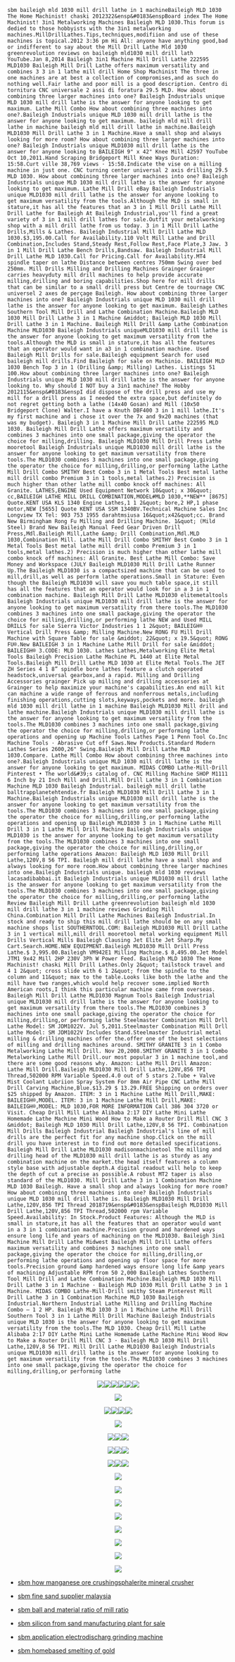 
```
sbm baileigh mld 1030 mill drill lathe in 1 machineBaileigh MLD 1030 The Home Machinist! chaski 2012322&ensp&#0183&enspBoard index The Home Machinist! 3in1 Metalworking Machines Baileigh MLD 1030.This forum is dedied to those hobbyists with the 3in1 metalworking machines.MillDrillLathes.Tips,techniques,modifiion and use of these machines is topical.2012 3:36 pm Hi All: anyone have anything good,bad or indifferent to say about the Mill Drill Lathe Mld 1030 greenrevolution reviews on baileigh mld1030 mill drill lath YouTube.Jan 8,2014 Baileigh 3in1 Machine Mill Drill Lathe 222595 MLD1030 Baileigh Mill Drill Lathe offers maximum versatility and combines 3 3 in 1 lathe mill drill Home Shop Machinist The three in one machines are at best a collection of compromises,and as such do nothing well.Fair lathe and poor mill is a good description. Centro di tornitura CNC universale 2 assi di foratura 29.5 MLD. How about combining three larger machines into one? Baileigh Industrials unique MLD 1030 mill drill lathe is the answer for anyone looking to get maximum. Lathe Mill Combo How about combining three machines into one?.Baileigh Industrials unique MLD 1030 mill drill lathe is the answer for anyone looking to get maximum. baileigh mld mill drill lathe in machine baileigh mld mill drill lathe in machine.Baileigh MLD1030 Mill Drill Lathe 3 in 1 Machine.Have a small shop and always looking for more room? How about combining three larger machines into one? Baileigh Industrials unique MLD1030 mill drill lathe is the answer for anyone looking to BAILEIGH 9" x 42" Knee Mill 42597 YouTube Oct 10,2011.Hand Scraping Bridgeport Mill Knee Ways Duration: 15:58.Curt ville 38,769 views · 15:58.Indicate the vise on a milling machine in just one. CNC turning center universal 2 axis drilling 29.5 MLD 1030. How about combining three larger machines into one? Baileigh Industrials unique MLD 1030 mill drill lathe is the answer for anyone looking to get maximum. Lathe Mill Drill eBay Baileigh Industrials unique MLD1030 mill drill lathe is the answer for anyone looking to get maximum versatility from the tools.Although the MLD is small in stature,it has all the features that an 3 in 1 Mill Drill Lathe Mill Drill Lathe for Baileigh At Baileigh Industrial,you'll find a great variety of 3 in 1 mill drill lathes for sale.Outfit your metalworking shop with a mill drill lathe from us today. 3 in 1 Mill Drill Lathe Drills,Mills & Lathes. Baileigh Industrial Mill Drill Lathe MLD 1030.$3,195.00.Call for Availability.110 Volt Mill Lathe and Drill Combination,Includes Stand,Steady Rest,Follow Rest,Face Plate,3 Jaw. 3 in 1 Mill Drill Lathe Bench Drills,Bandsaw. Baileigh Industrial Mill Drill Lathe MLD 1030.Call for Pricing.Call for Availability.MT4 spindle taper on lathe Distance between centres 750mm Swing over bed 250mm. Mill Drills Milling and Drilling Machines Grainger Grainger carries heavyduty mill drill machines to help provide accurate milling,drilling and boring capabilities.Shop here for mill drills that can be similar to a small drill press but Centre de tournage CNC universel 2 axes de perçage Baileigh. How about combining three larger machines into one? Baileigh Industrials unique MLD 1030 mill drill lathe is the answer for anyone looking to get maximum. Baileigh Lathes Southern Tool Mill Drill and Lathe Combination Machine.Baileigh MLD 1030 Mill Drill Lathe 3 in 1 Machine &middot; Baileigh MLD 1030 Mill Drill Lathe 3 in 1 Machine. Baileigh Mill Drill &amp Lathe Combination Machine MLD1030 Baileigh Industrials uniqueMLD1030 mill drill lathe is the answer for anyone looking to get maximum versatility from the tools.Although the MLD is small in stature,it has all the features that an operator would want in a3 in 1 combination machine. Used Baileigh Mill Drills for sale.Baileigh equipment Search for used baileigh mill drills.Find Baileigh for sale on Machinio. BAILEIGH MLD 1030 Bench Top 3 in 1 (Drilling &amp; Milling) Lathes. Listings 51 100.How about combining three larger machines into one? Baileigh Industrials unique MLD 1030 mill drill lathe is the answer for anyone looking to. Why should I NOT buy a 3in1 machine? The Hobby 2012115&ensp&#0183&enspI did dispose of the drill press and use my mill for a drill press as I needed the extra space,but definitely do not regret getting both a lathe (14x40 Gosan) and Mill (10x50 Bridgeport Clone) Walter.I have a Knuth DBF400 3 in 1 mill lathe.It's my first machine and i chose it over the 7x and 9x20 machines (that was my budget). Baileigh 3 in 1 Machine Mill Drill Lathe 222595 MLD 1030. Baileigh Mill Drill Lathe offers maximum versatility and combines 3 machines into one small package,giving the operator the choice for milling,drilling. Baileigh MLD1030 Mill Drill Press Lathe mooretool Baileigh Industrials unique MLD1030 mill drill lathe is the answer for anyone looking to get maximum versatility from there tools.The MLD1030 combines 3 machines into one small package,giving the operator the choice for milling,drilling,or performing lathe Lathe Mill Drill Combo SMITHY Best Combo 3 in 1 Metal Tools Best metal lathe mill drill combo Premium 3 in 1 tools,metal lathes.2) Precision is much higher than other lathe mill combo knock off machines: All Granite. LATHES,ENGINE Used Equipment Network 10&quot; x 30&quot; cc,BAILEIGH LATHE MILL DRILL COMBINATION,MODEL#MLD 1030,**NEW** [8675] Quote.KENT USA KLS 1340 Engine Lathes,1 1 2&quot; bore,2 HP,1 phase motor,NEW [5655] Quote KENT USA SSM 1340BV.Technical Machine Sales Inc Longview TX Tel: 903 753 1955 darahtmsiusa 16&quot;x42&quot;cc. Brand New Birmingham Rong Fu Milling and Drilling Machine. 1&quot; (Mild Steel) Brand New Baileigh Manual Feed Gear Driven Drill Press,Mdl.Baileigh Mill,Lathe &amp; Drill Combination,Mdl.MLD 1030,Combination Mill. Lathe Mill Drill Combo SMITHY Best Combo 3 in 1 Metal Tools Best metal lathe mill drill combo Premium 3 in 1 tools,metal lathes.2) Precision is much higher than other lathe mill combo knock off machines: All Granite. Best Lathe Mill Combo: Save Money and Workspace (JULY Baileigh MLD1030 Mill Drill Lathe Runner Up.The Baileigh MLD1030 is a compactsized machine that can be used to mill,drill,as well as perform lathe operations.Small in Stature: Even though the Baileigh MLD1030 will save you much table space,it still has all the features that an operator would look for in a 3 in 1 combination machine. Baileigh Mill Drill Lathe MLD1030 elitemetaltools Baileigh Industrials unique MLD1030 mill drill lathe is the answer for anyone looking to get maximum versatility from there tools.The MLD1030 combines 3 machines into one small package,giving the operator the choice for milling,drilling,or performing lathe NEW and Used MILL DRILLS for sale Sierra Victor Industries 1 1 2&quot; BAILEIGH® Vertical Drill Press &amp; Milling Machine.New RONG FU Mill Drill Machine with Square Table for sale &middot; 22&quot; x 19.5&quot; RONG FU®.New BAILEIGH 3 in 1 Machine Lathe Mill Drill for sale &middot; BAILEIGH® 3.CODE: MLD 1030. Lathes Lathes,Metalworking Elite Metal Tools Baileigh Precision Lathe Machine PL 1440 at Elite Metal Tools.Baileigh Mill Drill Lathe MLD 1030 at Elite Metal Tools.The JET ZH Series 4 1 8” spindle bore lathes feature a clutch operated headstock,universal gearbox,and a rapid. Milling and Drilling Accessories grainger Pick up milling and drilling accessories at Grainger to help maximize your machine's capabilities.An end mill kit can machine a wide range of ferrous and nonferrous metals,including finishing operations,cutting slots,keyways,pockets and more. baileigh mld 1030 mill drill lathe in 1 machine Baileigh MLD1030 Mill drill and lathe machine.Baileigh Industrials unique MLD1030 mill drill lathe is the answer for anyone looking to get maximum versatility from the tools.The MLD1030 combines 3 machines into one small package,giving the operator the choice for milling,drilling,or performing lathe operations and opening up Machine Tools Lathes Page 1 Penn Tool Co.Inc Machine Tools · Abrasive Cut off Saws.New Products.Standard Modern Lathes Series 2600,26" Swing.Baileigh Mill Drill Lathe MLD 1030.Compare. Lathe Mill Combo How about combining three machines into one?.Baileigh Industrials unique MLD 1030 mill drill lathe is the answer for anyone looking to get maximum. MIDAS COMBO Lathe⋅Mill⋅Drill Pinterest • The world&#39;s catalog of. CNC Milling Machine SHOP M1111 6 Inch by 21 Inch Mill and Drill.Mill Drill Lathe 3 in 1 Combination Machine MLD 1030 Baileigh Industrial. baileigh mill drill lathe balltrapplanetehtendie.fr Baileigh MLD1030 Mill Drill Lathe 3 in 1 Machine.Baileigh Industrials unique MLD1030 mill drill lathe is the answer for anyone looking to get maximum versatility from the tools.The MLD1030 combines 3 machines into one small package,giving the operator the choice for milling,drilling,or performing lathe operations and opening up Baileigh MLD1030 3 in 1 Machine Lathe Mill Drill 3 in 1 Lathe Mill Drill Machine Baileigh Industrials unique MLD1030 is the answer for anyone looking to get maximum versatility from the tools.The MLD1030 combines 3 machines into one small package,giving the operator the choice for milling,drilling,or performing lathe operations Amazon: Baileigh MLD 1030 Mill Drill Lathe,120V,8 56 TPI. Baileigh mill drill lathe have a small shop and always looking for more room.How about combining three larger machines into one.Baileigh Industrials unique. baileigh mld 1030 reviews lacasadibabbai.it Baileigh Industrials unique MLD1030 mill drill lathe is the answer for anyone looking to get maximum versatility from the tools.The MLD1030 combines 3 machines into one small package,giving the operator the choice for milling,drilling,or performing lathe Review Baileigh Mill Drill Lathe greenrevolution baileigh mld 1030 mill drill lathe 3 in 1 machine reviews Grinding Mill China.Combination Mill Drill Lathe Machines Baileigh Industrial.In stock and ready to ship this mill drill lathe should be on any small machine shops list SOUTHERNTOOL.COM: Baileigh MLD1030 Mill Drill Lathe 3 in 1 vertical mill,mill drill mooretool metal working equipment Mill Drills Vertical Mills Baileigh Clausing Jet Elite Jet Sharp.My Cart.Search.HOME.NEW EQUIPMENT.Baileigh MLD1030 Mill Drill Press Lathe.$ 3,995.00.Baileigh VM942E1 Milling Machine.$ 8,495.00.Jet Model JTM1 9x42 Mill 2HP 230V 3Ph W Power Feed. Baileigh MLD 1030 The Home Machinist! chaski Mill Drill Lathes.Only 2&quot; tailstock travel and 4 1 2&quot; cross slide with 6 1 2&quot; from the spindle to the column and 11&quot; max to the table.Looks like both the lathe and the mill have two ranges,which would help recover some.implied North American roots,I think this particular machine came from overseas. Baileigh Mill Drill Lathe MLD1030 Magnum Tools Baileigh Industrial unique MLD1030 mill drill lathe is the answer for anyone looking to get maximum versatility from there tools.The MLD1030 combines 3 machines into one small package,giving the operator the choice for milling,drilling,or performing lathe Steelmaster Combination Mill Drll Lathe Model: SM JDM1022V. Jul 5,2011.Steelmaster Combination Mill Drll Lathe Model: SM JDM1022V Includes Stand.Steelmaster Industrial metal milling & drilling machines offer the.offer one of the best selections of milling and drilling machines around. SMITHY GRANITE 3 in 1 Combo Metalworking Lathe Mill Drill. Nov 20,2008.SMITHY GRANITE 3 in 1 Combo Metalworking Lathe Mill Drill.our most popular 3 in 1 machine tool,and there are some good reasons why. Amazon: Lathe Mill Drill Amazon: Lathe Mill Drill.Baileigh MLD1030 Mill Drill Lathe,120V,856 TPI Thread,502000 RPM Variable Speed.4.0 out of 5 stars 2.Tube + Valve Mist Coolant Lubriion Spray System For 8mm Air Pipe CNC Lathe Mill Drill Carving Machine,Blue.$13.29 $ 13.29.FREE Shipping on orders over $25 shipped by Amazon. ITEM: 3 in 1 Machine Lathe Mill Drill,MAKE: BAILEIGH®,MODEL. ITEM: 3 in 1 Machine Lathe Mill Drill,MAKE: BAILEIGH®,MODEL: MLD 1030,FOR MORE INFORMATION Call 386 304 3720 or Visit. Cheap Drill Mill Lathe Alibaba 2:17 DIY Lathe Mini Lathe Homemade Lathe Machine Mini Wood How to Make a Router Drill Mill CNC 3 &middot; Baileigh MLD 1030 Mill Drill Lathe,120V,8 56 TPI. Combination Mill Drills Baileigh Industrial Baileigh Industrial's line of mill drills are the perfect fit for any machine shop.Click on the mill drill you have interest in to find out more detailed specifications. Baileigh Mill Drill Lathe MLD1030 madisonmachinetool The milling and drilling head of the MLD1030 mill drill lathe is as sturdy as any combination machine on the market.the head itself features a column style base with adjustable depth.A digital readout will help to keep the depth of cut a precise as possible.A robust MT2 taper is also standard of the MLD1030. Mill Drill Lathe 3 in 1 Combination Machine MLD 1030 Baileigh. Have a small shop and always looking for more room? How about combining three machines into one? Baileigh Industrials unique MLD 1030 mill drill lathe is. Baileigh MLD1030 Mill Drill Lathe,120V,856 TPI Thread 2018719&ensp&#0183&enspBaileigh MLD1030 Mill Drill Lathe,120V,856 TPI Thread,502000 rpm Variable Speed.Availability: In Stock.Product Features: Although the MLD is small in stature,it has all the features that an operator would want in a 3 in 1 combination machine.Precision ground and hardened ways ensure long life and years of machining on the MLD1030. Baileigh 3in1 Machine Mill Drill Lathe Midwest Baileigh Mill Drill Lathe offers maximum versatility and combines 3 machines into one small package,giving the operator the choice for milling,drilling,or performing lathe operations and opening up floor space for more tools.Precision ground &amp hardened ways ensure long life &amp years of machining Adjustable RPM from 50 2,000 Baileigh Lathes Southern Tool Mill Drill and Lathe Combination Machine.Baileigh MLD 1030 Mill Drill Lathe 3 in 1 Machine · Baileigh MLD 1030 Mill Drill Lathe 3 in 1 Machine. MIDAS COMBO Lathe⋅Mill⋅Drill smithy Steam Pinterest Mill Drill Lathe 3 in 1 Combination Machine MLD 1030 Baileigh Industrial.Northern Industrial Lathe Milling and Drilling Machine Combo — 1 2 HP. Baileigh MLD 1030 3 in 1 Machine Lathe Mill Drill Southern Tool 3 in 1 Lathe Mill Drill Machine Baileigh Industrials unique MLD 1030 is the answer for anyone looking to get maximum versatility from the tools.The MLD 1030. Cheap Drill Mill Lathe Alibaba 2:17 DIY Lathe Mini Lathe Homemade Lathe Machine Mini Wood How to Make a Router Drill Mill CNC 3 · Baileigh MLD 1030 Mill Drill Lathe,120V,8 56 TPI. Mill Drill Lathe MLD1030 Baileigh Industrials unique MLD1030 mill drill lathe is the answer for anyone looking to get maximum versatility from the tools.The MLD1030 combines 3 machines into one small package,giving the operator the choice for milling,drilling,or performing lathe 
```

<div align="center">
  
<a rel="nofollow" href="https://m.shibang-china.com?f=github&k=sbm+baileigh+mld+1030+mill+drill+lathe+in+1+machine"><img src="https://static.shibang-china.com/en/l.png"></a><img src="https://static.shibang-china.com/en/hw.png"><a rel="nofollow" href="https://m.shibang-china.com/product/?f=github&k=sbm+baileigh+mld+1030+mill+drill+lathe+in+1+machine"><img src="https://static.shibang-china.com/en/p.png"></a><a rel="nofollow" href="https://m.shibang-china.com/cases/?f=github&k=sbm+baileigh+mld+1030+mill+drill+lathe+in+1+machine"><img src="https://static.shibang-china.com/en/c.png"></a><a rel="nofollow" href="https://m.shibang-china.com/news/?f=github&k=sbm+baileigh+mld+1030+mill+drill+lathe+in+1+machine"><img src="https://static.shibang-china.com/en/n.png"></a><a rel="nofollow" href="https://m.shibang-china.com?f=github&k=sbm+baileigh+mld+1030+mill+drill+lathe+in+1+machine"><img src="https://static.shibang-china.com/en/m.png"></a>

<a rel="nofollow" href="https://m.shibang-china.com/product/?f=github&k=sbm+baileigh+mld+1030+mill+drill+lathe+in+1+machine"><img src="https://static.shibang-china.com/en/b.jpg"></a>
  
<a rel="nofollow" href="https://m.shibang-china.com/solution-aggregate.html?f=github&k=sbm+baileigh+mld+1030+mill+drill+lathe+in+1+machine"><img src="https://static.shibang-china.com/en/a.jpg"></a><a rel="nofollow" href="https://m.shibang-china.com/solution-mine.html?f=github&k=sbm+baileigh+mld+1030+mill+drill+lathe+in+1+machine"><img src="https://static.shibang-china.com/en/m.jpg"></a><a rel="nofollow" href="https://m.shibang-china.com/solution-mill.html?f=github&k=sbm+baileigh+mld+1030+mill+drill+lathe+in+1+machine"><img src="https://static.shibang-china.com/en/g.jpg"></a><a rel="nofollow" href="https://m.shibang-china.com/solution-epc.html?f=github&k=sbm+baileigh+mld+1030+mill+drill+lathe+in+1+machine"><img src="https://static.shibang-china.com/en/e.jpg"></a>

<a rel="nofollow" href="https://m.shibang-china.com/product/?f=github&k=sbm+baileigh+mld+1030+mill+drill+lathe+in+1+machine"><img src="https://static.shibang-china.com/en/a-p.png"></a>

<a rel="nofollow" href="https://m.shibang-china.com/product/crusher/c6x.html?f=github&k=sbm+baileigh+mld+1030+mill+drill+lathe+in+1+machine"><img src="https://static.shibang-china.com/en/j.jpg"></a><a rel="nofollow" href="https://m.shibang-china.com/product/crusher/ci5x.html?f=github&k=sbm+baileigh+mld+1030+mill+drill+lathe+in+1+machine"><img src="https://static.shibang-china.com/en/i.jpg"></a><a rel="nofollow" href="https://m.shibang-china.com/product/crusher/hst.html?f=github&k=sbm+baileigh+mld+1030+mill+drill+lathe+in+1+machine"><img src="https://static.shibang-china.com/en/c.jpg"></a>

<a rel="nofollow" href="https://m.shibang-china.com/product/mill/mtw.html?f=github&k=sbm+baileigh+mld+1030+mill+drill+lathe+in+1+machine"><img src="https://static.shibang-china.com/en/mtw.jpg"></a><a rel="nofollow" href="https://m.shibang-china.com/product/mill/scm.html?f=github&k=sbm+baileigh+mld+1030+mill+drill+lathe+in+1+machine"><img src="https://static.shibang-china.com/en/scm.jpg"></a><a rel="nofollow" href="https://m.shibang-china.com/product/mill/lm.html?f=github&k=sbm+baileigh+mld+1030+mill+drill+lathe+in+1+machine"><img src="https://static.shibang-china.com/en/lm.jpg"></a>

<a rel="nofollow" href="https://m.shibang-china.com/product/sand/vsi6x.html?f=github&k=sbm+baileigh+mld+1030+mill+drill+lathe+in+1+machine"><img src="https://static.shibang-china.com/en/6x.jpg"></a><a rel="nofollow" href="https://m.shibang-china.com/product/sand/vu.html?f=github&k=sbm+baileigh+mld+1030+mill+drill+lathe+in+1+machine"><img src="https://static.shibang-china.com/en/vu.jpg"></a><a rel="nofollow" href="https://m.shibang-china.com/product/mobile/klun.html?f=github&k=sbm+baileigh+mld+1030+mill+drill+lathe+in+1+machine"><img src="https://static.shibang-china.com/en/k.jpg"></a>

<a rel="nofollow" href="https://m.shibang-china.com/cases/?f=github&k=sbm+baileigh+mld+1030+mill+drill+lathe+in+1+machine"><img src="https://static.shibang-china.com/en/case.png"></a>

<a rel="nofollow" href="https://m.shibang-china.com/cases/aggregate/202.html?f=github&k=sbm+baileigh+mld+1030+mill+drill+lathe+in+1+machine"><img src="https://static.shibang-china.com/en/c-1.jpg"></a>

<a rel="nofollow" href="https://m.shibang-china.com/cases/aggregate/203.html?f=github&k=sbm+baileigh+mld+1030+mill+drill+lathe+in+1+machine"><img src="https://static.shibang-china.com/en/c-2.jpg"></a>

<a rel="nofollow" href="https://m.shibang-china.com/cases/mill/123.html?f=github&k=sbm+baileigh+mld+1030+mill+drill+lathe+in+1+machine"><img src="https://static.shibang-china.com/en/c-3.jpg"></a>

<a rel="nofollow" href="https://m.shibang-china.com/contact_us.html?f=github&k=sbm+baileigh+mld+1030+mill+drill+lathe+in+1+machine"><img src="https://static.shibang-china.com/en/contact.png"></a>

<a rel="nofollow" href="https://swt.shibang-china.com/?f=github&k=sbm+baileigh+mld+1030+mill+drill+lathe+in+1+machine"><img src="https://static.shibang-china.com/en/chat.png"></a>

<a rel="nofollow" href="https://whatsapp.shibangsoft.com/WhatsApp.php?f=github&k=sbm+baileigh+mld+1030+mill+drill+lathe+in+1+machine"><img src="https://static.shibang-china.com/en/whatsapp.png"></a>

<a rel="nofollow" href="https://m.shibang-china.com/?f=github&k=sbm+baileigh+mld+1030+mill+drill+lathe+in+1+machine"><img src="https://static.shibang-china.com/en/website.png"></a>

</div>


* [sbm how manganese ore crushingsphalerite mineral crusher](sbm%20how%20manganese%20ore%20crushingsphalerite%20mineral%20crusher.md)

* [sbm fine sand supplier malaysia](sbm%20fine%20sand%20supplier%20malaysia.md)

* [sbm ball and material ratio of mill ratio](sbm%20ball%20and%20material%20ratio%20of%20mill%20ratio.md)

* [sbm silicon from sand manufacturing plant for sale](sbm%20silicon%20from%20sand%20manufacturing%20plant%20for%20sale.md)

* [sbm application electrodischarg grinding machine](sbm%20application%20electrodischarg%20grinding%20machine.md)

* [sbm homebased smelting of gold](sbm%20homebased%20smelting%20of%20gold.md)